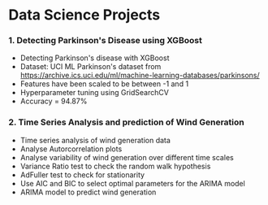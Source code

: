 # Data Science Projects

### 1. Detecting Parkinson's Disease using XGBoost

  - Detecting Parkinson's disease with XGBoost
  - Dataset: UCI ML Parkinson's dataset from https://archive.ics.uci.edu/ml/machine-learning-databases/parkinsons/
  - Features have been scaled to be between -1 and 1
  - Hyperparameter tuning using GridSearchCV
  - Accuracy = 94.87%
  
### 2. Time Series Analysis and prediction of Wind Generation
  
  - Time series analysis of wind generation data
  - Analyse Autorcorrelation plots
  - Analyse variability of wind generation over different time scales
  - Variance Ratio test to check the random walk hypothesis
  - AdFuller test to check for stationarity
  - Use AIC and BIC to select optimal parameters for the ARIMA model
  - ARIMA model to predict wind generation
